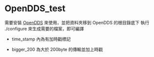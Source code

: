 # OpenDDS_test
需要安裝 [OpenDDS](http://opendds.org/) 來使用，並把資料夾移到 OpenDDS 的根目錄底下
執行 ./configure 來生成需要的檔案，即可編譯<br>

* time_stamp 內為有加時戳標記

* bigger_200 為大於 200byte 的傳輸並加上時戳



